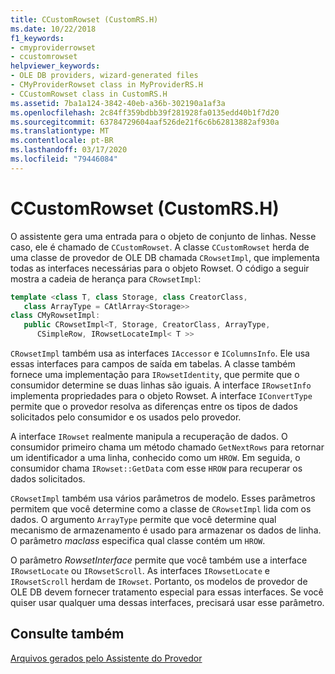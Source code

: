 ```yaml
---
title: CCustomRowset (CustomRS.H)
ms.date: 10/22/2018
f1_keywords:
- cmyproviderrowset
- ccustomrowset
helpviewer_keywords:
- OLE DB providers, wizard-generated files
- CMyProviderRowset class in MyProviderRS.H
- CCustomRowset class in CustomRS.H
ms.assetid: 7ba1a124-3842-40eb-a36b-302190a1af3a
ms.openlocfilehash: 2c84ff359bdbb39f281928fa0135edd40b1f7d20
ms.sourcegitcommit: 63784729604aaf526de21f6c6b62813882af930a
ms.translationtype: MT
ms.contentlocale: pt-BR
ms.lasthandoff: 03/17/2020
ms.locfileid: "79446084"
---
```

# <a name="ccustomrowset-customrsh"></a>CCustomRowset (CustomRS.H)

O assistente gera uma entrada para o objeto de conjunto de linhas. Nesse caso, ele é chamado de `CCustomRowset`. A classe `CCustomRowset` herda de uma classe de provedor de OLE DB chamada `CRowsetImpl`, que implementa todas as interfaces necessárias para o objeto Rowset. O código a seguir mostra a cadeia de herança para `CRowsetImpl`:

```cpp
template <class T, class Storage, class CreatorClass, 
   class ArrayType = CAtlArray<Storage>>
class CMyRowsetImpl:
   public CRowsetImpl<T, Storage, CreatorClass, ArrayType, 
      CSimpleRow, IRowsetLocateImpl< T >>
```

`CRowsetImpl` também usa as interfaces `IAccessor` e `IColumnsInfo`. Ele usa essas interfaces para campos de saída em tabelas. A classe também fornece uma implementação para `IRowsetIdentity`, que permite que o consumidor determine se duas linhas são iguais. A interface `IRowsetInfo` implementa propriedades para o objeto Rowset. A interface `IConvertType` permite que o provedor resolva as diferenças entre os tipos de dados solicitados pelo consumidor e os usados pelo provedor.

A interface `IRowset` realmente manipula a recuperação de dados. O consumidor primeiro chama um método chamado `GetNextRows` para retornar um identificador a uma linha, conhecido como um `HROW`. Em seguida, o consumidor chama `IRowset::GetData` com esse `HROW` para recuperar os dados solicitados.

`CRowsetImpl` também usa vários parâmetros de modelo. Esses parâmetros permitem que você determine como a classe de `CRowsetImpl` lida com os dados. O argumento `ArrayType` permite que você determine qual mecanismo de armazenamento é usado para armazenar os dados de linha. O parâmetro *maclass* especifica qual classe contém um `HROW`.

O parâmetro *RowsetInterface* permite que você também use a interface `IRowsetLocate` ou `IRowsetScroll`. As interfaces `IRowsetLocate` e `IRowsetScroll` herdam de `IRowset`. Portanto, os modelos de provedor de OLE DB devem fornecer tratamento especial para essas interfaces. Se você quiser usar qualquer uma dessas interfaces, precisará usar esse parâmetro.

## <a name="see-also"></a>Consulte também

[Arquivos gerados pelo Assistente do Provedor](../../data/oledb/provider-wizard-generated-files.md)<br/>
